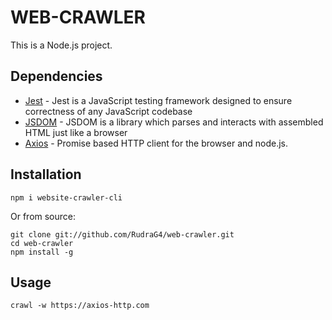 # WEB-CRAWLER

This is a Node.js project.


## Dependencies
-   [Jest](https://jestjs.io) - Jest is a JavaScript testing framework designed to ensure correctness of any JavaScript codebase
-   [JSDOM](https://github.com/jsdom/jsdom) - JSDOM is a library which parses and interacts with assembled HTML just like a browser
-   [Axios](https://axios-http.com/) - Promise based HTTP client for the browser and node.js.


## Installation

```
npm i website-crawler-cli
```

Or from source:

```
git clone git://github.com/RudraG4/web-crawler.git 
cd web-crawler
npm install -g 
```

## Usage

```
crawl -w https://axios-http.com
```